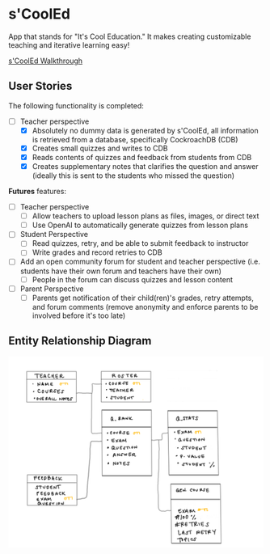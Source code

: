 # s'CoolEd

App that stands for "It's Cool Education."  It makes creating customizable teaching and iterative learning easy!

[s'CoolEd Walkthrough](https://uci.zoom.us/rec/share/lK6_W94ndTIfppk7EUBKvYWGLDDpPaS9AyFubhgQwYn9RDzCzpQFBoB-kbbeV45S.i24Nym6Tj_5WLb2W?startTime=1630269059000)


## User Stories

The following functionality is completed:
* [ ] Teacher perspective
  * [x] Absolutely no dummy data is generated by s'CoolEd, all information is retrieved from a database, specifically CockroachDB (CDB)
  * [x] Creates small quizzes and writes to CDB
  * [x] Reads contents of quizzes and feedback from students from CDB
  * [x] Creates supplementary notes that clarifies the question and answer (ideally this is sent to the students who missed the question)

**Futures** features:
* [ ] Teacher perspective
  * [ ] Allow teachers to upload lesson plans as files, images, or direct text
  * [ ] Use OpenAI to automatically generate quizzes from lesson plans

* [ ] Student Perspective
  * [ ] Read quizzes, retry, and be able to submit feedback to instructor
  * [ ] Write grades and record retries to CDB
* [ ] Add an open community forum for student and teacher perspective (i.e. students have their own forum and teachers have their own)
  * [ ] People in the forum can discuss quizzes and lesson content
* [ ] Parent Perspective
  * [ ]  Parents get notification of their child(ren)'s grades, retry attempts, and forum comments (remove anonymity and enforce parents to be involved before it's too late) 

## Entity Relationship Diagram
<img src='img/Scooled_ERD.png' title='ERD' width='' alt='ERD' />

